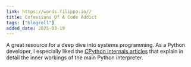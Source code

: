 ```yaml
---
link: https://words.filippo.io//
title: Cofessions Of A Code Addict
tags: ["blogroll"]
added_date: 2025-03-19
---
```


A great resource for a deep dive into systems programming. As a Python developer, I especially liked the [CPython internals articles](https://blog.codingconfessions.com/t/cpython-internals) that explain in detail the inner workings of the main Python interpreter.

